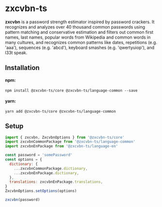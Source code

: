 # zxcvbn-ts

**zxcvbn** is a password strength estimator inspired by password crackers.
It recognizes and analyzes over 40 thousand common passwords using pattern matching and conservative estimation and
filters out common first names, last names, popular words from Wikipedia and common words in many cultures,
and recognizes common patterns like dates, repetitions (e.g. 'aaa'), sequences (e.g. 'abcd'), keyboard smashes (e.g. 'qwertyuiop'), and l33t speak.


## Installation

#### npm:

`npm install @zxcvbn-ts/core @zxcvbn-ts/language-common --save`

#### yarn:

`yarn add @zxcvbn-ts/core @zxcvbn-ts/language-common`

## Setup

```js
import { zxcvbn, ZxcvbnOptions } from '@zxcvbn-ts/core'
import zxcvbnCommonPackage from '@zxcvbn-ts/language-common'
import zxcvbnEnPackage from '@zxcvbn-ts/language-en'

const password = 'somePassword'
const options = {
  dictionary: {
    ...zxcvbnCommonPackage.dictionary,
    ...zxcvbnEnPackage.dictionary,
  },
  translations: zxcvbnEnPackage.translations,
}
ZxcvbnOptions.setOptions(options)

zxcvbn(password)
```
